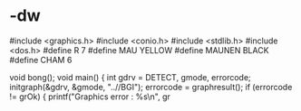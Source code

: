 # -dw
#include <graphics.h>
#include <conio.h>
#include <stdlib.h>
#include <dos.h>
#define R 7
#define MAU YELLOW
#define MAUNEN BLACK
#define CHAM 6

void bong();
void main()
{
	int gdrv = DETECT, gmode, errorcode;
	initgraph(&gdrv, &gmode, "..//BGI");
	errorcode = graphresult();
	if (errorcode != grOk)
	{
		printf("Graphics error : %s\n", gr

